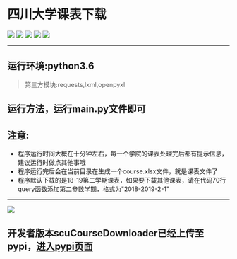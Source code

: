 # 四川大学课表下载
<p>
<img src='https://img.shields.io/badge/author-%E5%B0%8F%E5%B7%9D-ff69b4.svg'>
<img src='https://img.shields.io/github/license/2239559319/courseDownload.svg?style=flat'>
<img src='https://img.shields.io/badge/python-3.0%2B-blue.svg'>
<img src='https://img.shields.io/badge/python-3.6-blue.svg'>
<img src='https://img.shields.io/pypi/dm/scuCourseDownloader.svg?colorB=blue&style=flat'>
</p>

-------------

## 运行环境:python3.6

> 第三方模块:requests,lxml,openpyxl

## 运行方法，运行main.py文件即可

## 注意:

 - 程序运行时间大概在十分钟左右，每一个学院的课表处理完后都有提示信息，建议运行时做点其他事哦
 - 程序运行完后会在当前目录在生成一个course.xlsx文件，就是课表文件了
 - 程序默认下载的是18-19第二学期课表，如果要下载其他课表，请在代码70行query函数添加第二参数学期，格式为"2018-2019-2-1"
 ---------
<img src="https://pypi.org//static/images/logo-small.6eef541e.svg">

## 开发者版本scuCourseDownloader已经上传至pypi，[进入pypi页面][1]


  [1]: https://pypi.org/project/scuCourseDownloader/